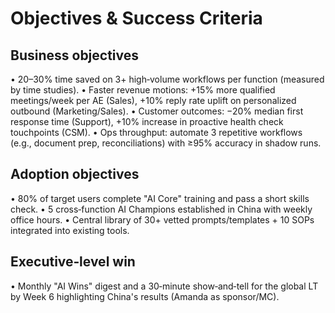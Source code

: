 # Objectives & Success Criteria

## Business objectives

• 20–30% time saved on 3+ high‑volume workflows per function (measured by time studies).
• Faster revenue motions: +15% more qualified meetings/week per AE (Sales), +10% reply rate uplift on personalized outbound (Marketing/Sales).
• Customer outcomes: −20% median first response time (Support), +10% increase in proactive health check touchpoints (CSM).
• Ops throughput: automate 3 repetitive workflows (e.g., document prep, reconciliations) with ≥95% accuracy in shadow runs.

## Adoption objectives

• 80% of target users complete "AI Core" training and pass a short skills check.
• 5 cross‑function AI Champions established in China with weekly office hours.
• Central library of 30+ vetted prompts/templates + 10 SOPs integrated into existing tools.

## Executive‑level win

• Monthly "AI Wins" digest and a 30‑minute show‑and‑tell for the global LT by Week 6 highlighting China's results (Amanda as sponsor/MC).
